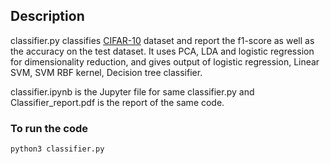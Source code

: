 ## Description

classifier.py classifies [CIFAR-10](https://www.cs.toronto.edu/~kriz/cifar.html) dataset and report the f1-score as well as the accuracy on the test dataset. It uses PCA, LDA and logistic regression for dimensionality reduction, and gives output of logistic regression, Linear SVM, SVM RBF kernel, Decision tree classifier.

classifier.ipynb is the Jupyter file for same classifier.py and Classifier_report.pdf is the report of the same code.

### To run the code

`python3 classifier.py`

